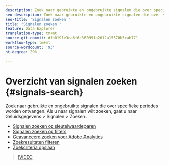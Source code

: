 ```yaml
---
description: Zoek naar gebruikte en ongebruikte signalen die over specifieke periodes worden ontvangen. Als u naar signalen wilt zoeken, gaat u naar Geluidsgegevens > Signalen > Zoeken.
seo-description: Zoek naar gebruikte en ongebruikte signalen die over specifieke periodes worden ontvangen. Als u naar signalen wilt zoeken, gaat u naar Geluidsgegevens > Signalen > Zoeken.
seo-title: 'Signalen zoeken '
title: 'Signalen zoeken '
feature: Data Explorer
translation-type: tm+mt
source-git-commit: dfb0191e3ea6f6c360991a2012a15570b5cab771
workflow-type: tm+mt
source-wordcount: '93'
ht-degree: 29%

---
```



# Overzicht van signalen zoeken {#signals-search}

Zoek naar gebruikte en ongebruikte signalen die over specifieke periodes worden ontvangen. Als u naar signalen wilt zoeken, gaat u naar Geluidsgegevens > Signalen > Zoeken.

* [Signalen zoeken op sleutelwaardeparen](/help/using/features/data-explorer/data-explorer-signals-search/data-explorer-search-pairs.md)
* [Signalen zoeken op filters](/help/using/features/data-explorer/data-explorer-signals-search/data-explorer-search-filters.md)
* [Geavanceerd zoeken voor Adobe Analytics](/help/using/features/data-explorer/data-explorer-signals-search/data-explorer-search-analytics.md)
* [Zoekresultaten filteren](/help/using/features/data-explorer/data-explorer-signals-search/data-explorer-filter-results.md)
* [Zoekcriteria opslaan](/help/using/features/data-explorer/data-explorer-signals-search/data-explorer-save-search.md)

>[!VIDEO](https://video.tv.adobe.com/v/25148/)
